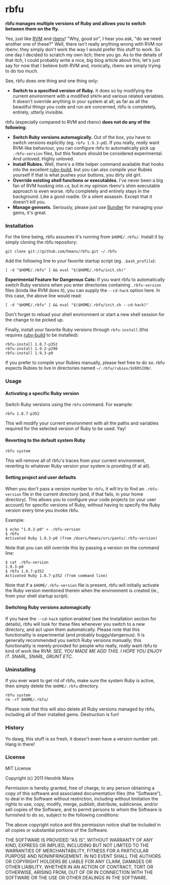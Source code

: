# rbfu

**rbfu manages multiple versions of Ruby and allows you to switch between them on the fly.**

Yes, just like [RVM](http://beginrescueend.com/) and [rbenv](https://github.com/sstephenson/rbenv)! "Why, good sir", I hear you ask, "do we need another one of these?"
Well, there isn't really anything wrong with RVM nor rbenv; they simply don't work the way I
would prefer this stuff to work. So one day I decided to scratch my own itch; there you go.
As to the details of that itch, I could probably write a nice, big blog article about this; let's just say for now that I believe both RVM and, ironically, rbenv are simply trying to do too much.

See, rbfu does one thing and one thing only:

* **Switch to a specified version of Ruby.** It does so by modifying the current environment with a modified `$PATH` and various related variables. It doesn't override anything in your system at all; as far as all the beautiful things you code and run are concerned, rbfu is completely, entirely, utterly invisible.

rbfu (especially compared to RVM and rbenv) **does not do any of the following**:

* **Switch Ruby versions automagically.** Out of the box, you have to switch versions explicitly (eg. `rbfu 1.9.3-p0`). If you really, _really_ want RVM-like behaviour, you can configure rbfu to automatically pick up `.rbfu-version` files, but this feature should be considered experimental. And unloved. Highly unloved.
* **Install Rubies.** Well, there's a little helper command available that hooks into the excellent [ruby-build](https://github.com/sstephenson/ruby-build), but you can also compile your Rubies yourself if that is what pushes your buttons, you dirty old girl.
* **Override existing shell functions or executables.** I've never been a big fan of RVM hooking into `cd`, but in my opinion rbenv's shim executable approach is even worse. rbfu completely and entirely stays in the background. Like a good roadie. Or a silent assassin. Except that it doesn't kill you.
* **Manage gemsets.** Seriously, please just use [Bundler](http://gembundler.com/) for managing your gems, it's great.

### Installation

For the time being, rbfu assumes it's running from `$HOME/.rbfu/`. Install it by simply cloning the rbfu repository:

    git clone git://github.com/hmans/rbfu.git ~/.rbfu

Add the following line to your favorite startup script (eg. `.bash_profile`):

    [ -d "$HOME/.rbfu" ] && eval "$($HOME/.rbfu/init.sh)"

**Experimental Feature for Dangerous Cats:** If you want rbfu to automatically switch Ruby versions when you enter directories containing `.rbfu-version` files (kinda like RVM does it), you can supply the `--cd-hack` option here. In this case, the above line would read:

    [ -d "$HOME/.rbfu" ] && eval "$($HOME/.rbfu/init.sh --cd-hack)"

Don't forget to reload your shell environment or start a new shell session for the change to be picked up.

Finally, install your favorite Ruby versions through `rbfu-install` (this requires
[ruby-build](https://github.com/sstephenson/ruby-build) to be installed):

    rbfu-install 1.8.7-p352
    rbfu-install 1.9.2-p290
    rbfu-install 1.9.3-p0

If you prefer to compile your Rubies manually, please feel free to do so. rbfu expects Rubies to live in directories named `~/.rbfu/rubies/$VERSION/`.

### Usage

#### Activating a specific Ruby version

Switch Ruby versions using the `rbfu` command. For example:

    rbfu 1.8.7-p352

This will modify your current environment with all the paths and variables required for
the selected version of Ruby to be used. Yay!

#### Reverting to the default system Ruby

    rbfu system

This will remove all of rbfu's traces from your current environment, reverting to whatever
Ruby version your system is providing (if at all).

#### Setting project and user defaults

When you don't pass a version number to `rbfu`, it will try to find an `.rbfu-version` file
in the current directory (and, if that fails, in your home directory). This allows you to
configure your code projects (or your user account) for specific versions of Ruby, without having to specify the Ruby version every time you invoke rbfu.

Example:

    $ echo "1.9.3-p0" > .rbfu-version
    $ rbfu
    Activated Ruby 1.9.3-p0 (from /Users/hmans/src/pants/.rbfu-version)

Note that you can still override this by passing a version
on the command line:

    $ cat .rbfu-version
    1.9.3-p0
    $ rbfu 1.8.7-p352
    Activated Ruby 1.8.7-p352 (from command line)

Note that if a `$HOME/.rbfu-version` file is present, rbfu will initially activate the Ruby version mentioned therein when the environment is created (ie., from your shell startup script).

#### Switching Ruby versions automagically

If you have the `--cd-hack` option enabled (see the Installation section for details), rbfu will look for these files whenever you switch to a new directory, and act upon them automatically. Please note that this functionality is experimental (and probably buggy/dangerous). It is generally recommended you switch Ruby versions manually; this functionality is merely provided for people who really, _really_ want rbfu to kind of work like RVM. _SEE, YOU MADE ME ADD THIS. I HOPE YOU ENJOY IT. SNARL, SNARL, GRUNT ETC._

### Uninstalling

If you ever want to get rid of rbfu, make sure the system Ruby is active, then simply delete the `$HOME/.rbfu` directory.

    rbfu system
    rm -rf $HOME/.rbfu/

Please note that this will also delete all Ruby versions managed by rbfu, including all
of their installed gems. Destruction is fun!

### History

Yo dawg, this stuff is so fresh, it doesn't even have a version number yet. Hang in there!

### License

MIT License

Copyright (c) 2011 Hendrik Mans

Permission is hereby granted, free of charge, to any person obtaining
a copy of this software and associated documentation files (the
"Software"), to deal in the Software without restriction, including
without limitation the rights to use, copy, modify, merge, publish,
distribute, sublicense, and/or sell copies of the Software, and to
permit persons to whom the Software is furnished to do so, subject to
the following conditions:

The above copyright notice and this permission notice shall be
included in all copies or substantial portions of the Software.

THE SOFTWARE IS PROVIDED "AS IS", WITHOUT WARRANTY OF ANY KIND,
EXPRESS OR IMPLIED, INCLUDING BUT NOT LIMITED TO THE WARRANTIES OF
MERCHANTABILITY, FITNESS FOR A PARTICULAR PURPOSE AND
NONINFRINGEMENT. IN NO EVENT SHALL THE AUTHORS OR COPYRIGHT HOLDERS BE
LIABLE FOR ANY CLAIM, DAMAGES OR OTHER LIABILITY, WHETHER IN AN ACTION
OF CONTRACT, TORT OR OTHERWISE, ARISING FROM, OUT OF OR IN CONNECTION
WITH THE SOFTWARE OR THE USE OR OTHER DEALINGS IN THE SOFTWARE.

